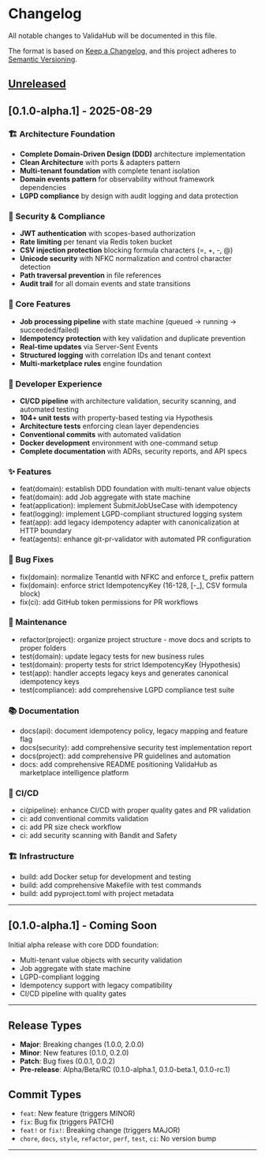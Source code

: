# Changelog

All notable changes to ValidaHub will be documented in this file.

The format is based on [Keep a Changelog](https://keepachangelog.com/en/1.0.0/),
and this project adheres to [Semantic Versioning](https://semver.org/spec/v2.0.0.html).

## [Unreleased]

## [0.1.0-alpha.1] - 2025-08-29

### 🏗️ Architecture Foundation
- **Complete Domain-Driven Design (DDD)** architecture implementation
- **Clean Architecture** with ports & adapters pattern  
- **Multi-tenant foundation** with complete tenant isolation
- **Domain events pattern** for observability without framework dependencies
- **LGPD compliance** by design with audit logging and data protection

### 🔐 Security & Compliance
- **JWT authentication** with scopes-based authorization
- **Rate limiting** per tenant via Redis token bucket
- **CSV injection protection** blocking formula characters (=, +, -, @)
- **Unicode security** with NFKC normalization and control character detection
- **Path traversal prevention** in file references
- **Audit trail** for all domain events and state transitions

### 🚀 Core Features  
- **Job processing pipeline** with state machine (queued → running → succeeded/failed)
- **Idempotency protection** with key validation and duplicate prevention
- **Real-time updates** via Server-Sent Events
- **Structured logging** with correlation IDs and tenant context
- **Multi-marketplace rules** engine foundation

### 🧪 Developer Experience
- **CI/CD pipeline** with architecture validation, security scanning, and automated testing
- **104+ unit tests** with property-based testing via Hypothesis  
- **Architecture tests** enforcing clean layer dependencies
- **Conventional commits** with automated validation
- **Docker development** environment with one-command setup
- **Complete documentation** with ADRs, security reports, and API specs

### ✨ Features
- feat(domain): establish DDD foundation with multi-tenant value objects
- feat(domain): add Job aggregate with state machine
- feat(application): implement SubmitJobUseCase with idempotency
- feat(logging): implement LGPD-compliant structured logging system
- feat(app): add legacy idempotency adapter with canonicalization at HTTP boundary
- feat(agents): enhance git-pr-validator with automated PR configuration

### 🐛 Bug Fixes
- fix(domain): normalize TenantId with NFKC and enforce t_ prefix pattern
- fix(domain): enforce strict IdempotencyKey (16-128, [-_], CSV formula block)
- fix(ci): add GitHub token permissions for PR workflows

### 🔧 Maintenance
- refactor(project): organize project structure - move docs and scripts to proper folders
- test(domain): update legacy tests for new business rules
- test(domain): property tests for strict IdempotencyKey (Hypothesis)
- test(app): handler accepts legacy keys and generates canonical idempotency keys
- test(compliance): add comprehensive LGPD compliance test suite

### 📚 Documentation
- docs(api): document idempotency policy, legacy mapping and feature flag
- docs(security): add comprehensive security test implementation report
- docs(project): add comprehensive PR guidelines and automation
- docs: add comprehensive README positioning ValidaHub as marketplace intelligence platform

### 🔨 CI/CD
- ci(pipeline): enhance CI/CD with proper quality gates and PR validation
- ci: add conventional commits validation
- ci: add PR size check workflow
- ci: add security scanning with Bandit and Safety

### 🏗️ Infrastructure
- build: add Docker setup for development and testing
- build: add comprehensive Makefile with test commands
- build: add pyproject.toml with project metadata

---

## [0.1.0-alpha.1] - Coming Soon

Initial alpha release with core DDD foundation:
- Multi-tenant value objects with security validation
- Job aggregate with state machine
- LGPD-compliant logging
- Idempotency support with legacy compatibility
- CI/CD pipeline with quality gates

---

## Release Types

- **Major**: Breaking changes (1.0.0, 2.0.0)
- **Minor**: New features (0.1.0, 0.2.0)
- **Patch**: Bug fixes (0.0.1, 0.0.2)
- **Pre-release**: Alpha/Beta/RC (0.1.0-alpha.1, 0.1.0-beta.1, 0.1.0-rc.1)

## Commit Types

- `feat`: New feature (triggers MINOR)
- `fix`: Bug fix (triggers PATCH)
- `feat!` or `fix!`: Breaking change (triggers MAJOR)
- `chore`, `docs`, `style`, `refactor`, `perf`, `test`, `ci`: No version bump

---

[Unreleased]: https://github.com/drapala/validahub-alpha/compare/main...HEAD